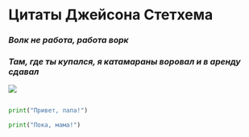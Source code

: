# Цитаты Джейсона Стетхема

### *Волк не работа, работа ворк*

### *Там, где ты купался, я катамараны воровал и в аренду сдавал*

![ ](https://avatars.mds.yandex.net/i?id=be2e522a325251cd2ba17e837b937f06c8b6605c-10331033-images-thumbs&n=13)

```python

print("Привет, папа!")

print("Пока, мама!")

```
